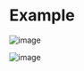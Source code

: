 # Example

![image](https://user-images.githubusercontent.com/52990629/149268695-dab32ee1-1285-40af-bd5f-1035afe5eb6b.png)


![image](https://user-images.githubusercontent.com/52990629/149268733-6911aa0e-ac93-4cbb-bb85-608e10ef449e.png)
